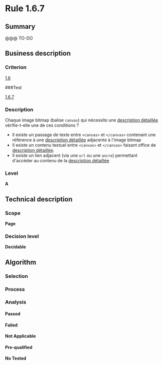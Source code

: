 # Rule 1.6.7

## Summary

@@@ TO-DO

## Business description

### Criterion

[1.6](http://references.modernisation.gouv.fr/referentiel-technique-0#crit-1-6)

###Test

[1.6.7](http://references.modernisation.gouv.fr/referentiel-technique-0#test-1-6-7)

### Description

Chaque image bitmap (balise `canvas`) qui n&eacute;cessite une <a href="http://references.modernisation.gouv.fr/referentiel-technique-0#mDescDetaillee">description d&eacute;taill&eacute;e</a> v&eacute;rifie-t-elle une de ces conditions ? 
 
 * Il existe un passage de texte entre `<canvas>` et `</canvas>` contenant une r&eacute;f&eacute;rence &agrave; une <a href="http://references.modernisation.gouv.fr/referentiel-technique-0#mDescDetaillee">description d&eacute;taill&eacute;e</a> adjacente &agrave; l'image bitmap 
 * Il existe un contenu textuel entre `<canvas>` et `</canvas>` faisant office de <a href="http://references.modernisation.gouv.fr/referentiel-technique-0#mDescDetaillee">description d&eacute;taill&eacute;e</a>. 
 * Il existe un lien adjacent (via une `url` ou une `ancre`) permettant d'acc&eacute;der au contenu de la <a href="http://references.modernisation.gouv.fr/referentiel-technique-0#mDescDetaillee">description d&eacute;taill&eacute;e</a> 


### Level

**A**

## Technical description

### Scope

**Page**

### Decision level

**Decidable**

## Algorithm

### Selection

### Process

### Analysis

#### Passed

#### Failed

#### Not Applicable

#### Pre-qualified

#### No Tested 






